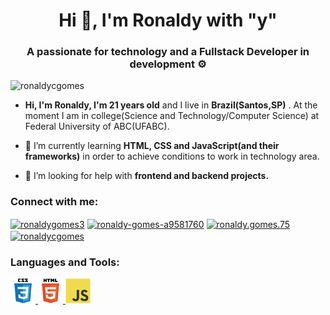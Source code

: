 
<h1 align="center">Hi 👋, I'm Ronaldy with "y"</h1>
<h3 align="center">A passionate for technology and a Fullstack Developer in development ⚙</h3>

<p align="left"> <img src="https://komarev.com/ghpvc/?username=ronaldycgomes&label=Profile%20views&color=0e75b6&style=flat" alt="ronaldycgomes" /> </p>

- **Hi, I'm Ronaldy, I'm 21 years old** and I live in **Brazil(Santos,SP)** . At the moment I am in college(Science and Technology/Computer Science) at Federal University of ABC(UFABC).

- 🌱 I’m currently learning **HTML, CSS and JavaScript(and their frameworks)** in order to achieve conditions to work in technology area. 

- 🤝 I’m looking for help with **frontend and backend projects.**

<h3 align="left">Connect with me:</h3>
<p align="left">
<a href="https://twitter.com/ronaldygomes3" target="blank"><img align="center" src="https://cdn.jsdelivr.net/npm/simple-icons@3.0.1/icons/twitter.svg" alt="ronaldygomes3" height="30" width="40" /></a>
<a href="https://linkedin.com/in/ronaldy-gomes-a9581760" target="blank"><img align="center" src="https://cdn.jsdelivr.net/npm/simple-icons@3.0.1/icons/linkedin.svg" alt="ronaldy-gomes-a9581760" height="30" width="40" /></a>
<a href="https://fb.com/ronaldy.gomes.75" target="blank"><img align="center" src="https://cdn.jsdelivr.net/npm/simple-icons@3.0.1/icons/facebook.svg" alt="ronaldy.gomes.75" height="30" width="40" /></a>
<a href="https://instagram.com/ronaldycgomes" target="blank"><img align="center" src="https://cdn.jsdelivr.net/npm/simple-icons@3.0.1/icons/instagram.svg" alt="ronaldycgomes" height="30" width="40" /></a>
</p>

<h3 align="left">Languages and Tools:</h3>
<p align="left"> <a href="https://www.w3schools.com/css/" target="_blank"> <img src="https://raw.githubusercontent.com/devicons/devicon/master/icons/css3/css3-original-wordmark.svg" alt="css3" width="40" height="40"/> </a> <a href="https://www.w3.org/html/" target="_blank"> <img src="https://raw.githubusercontent.com/devicons/devicon/master/icons/html5/html5-original-wordmark.svg" alt="html5" width="40" height="40"/> </a> <a href="https://developer.mozilla.org/en-US/docs/Web/JavaScript" target="_blank"> <img src="https://raw.githubusercontent.com/devicons/devicon/master/icons/javascript/javascript-original.svg" alt="javascript" width="40" height="40"/> </a> </p>
